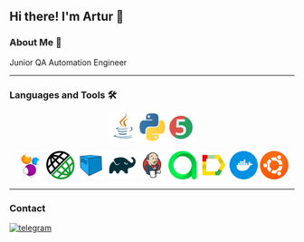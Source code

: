 ## Hi there! I'm Artur 👋

### About Me :man:

Junior QA Automation Engineer
___

###   Languages and Tools :hammer_and_wrench:

<div align="center">
<a href="https://www.java.com/"><img alt="Java" height="50" src="assets/technologies/java.svg" width="50"/></a>
<a href="https://www.python.org/"><img alt="Python" height="50" src="assets/technologies/python.svg" width="45"/></a>
<a href="https://junit.org/junit5/"><img alt="JUnit 5" height="50" src="assets/technologies/junit5.svg" width="50"/></a>

[//]: # (<a href="https://testng.org/doc/"><img alt="TestNG" height="50" src="assets/technologies/testng.png" width="80"/></a>)
<a href="https://selenide.org/"><img alt="Selenide" height="50" src="assets/technologies/selenide.svg" width="50"/></a>
<a href="https://rest-assured.io/"><img alt="Rest Assured" height="50" src="assets/technologies/rest_assured.png" width="50"/></a>
<a href="https://aerokube.com/selenoid/"><img alt="Selenoid" height="50" src="assets/technologies/selenoid.svg" width="50"/></a>
<a href="https://gradle.org/"><img alt="Gradle" height="50" src="assets/technologies/gradle.svg" width="50"/></a>
<a href="https://www.jenkins.io/"><img alt="Jenkins" height="50" src="assets/technologies/jenkins.svg" width="50"/></a>
<a href="https://qameta.io/"><img alt="Allure TestOps" height="50" src="assets/technologies/allure_testops.svg" width="50"/></a>
<a href="https://github.com/allure-framework/"><img alt="Allure" height="50" src="assets/technologies/allure.svg" width="50"/></a>
<a href="https://docker.com"><img alt="Docker" height="50" src="assets/technologies/docker.svg" width="50"/></a>
<a href="https://ubuntu.com"><img alt="Ubuntu" height="50" src="assets/technologies/ubuntu.png" width="50"/></a>
</div>

___

### Contact

[![telegram](https://img.shields.io/badge/Telegram-blue?style=plastic&logo=telegram)](https://t.me/grad0ff)

